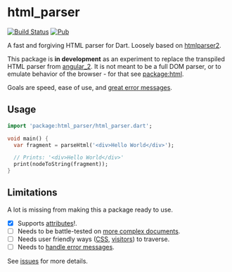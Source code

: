 # html_parser

[![Build Status](https://travis-ci.org/matanlurey/html_parser.svg?branch=master)](https://travis-ci.org/matanlurey/html_parser)
[![Pub](https://img.shields.io/pub/v/html_parser.svg)](https://pub.dartlang.org/packages/html_parser)

A fast and forgiving HTML parser for Dart. Loosely based on
[htmlparser2](https://github.com/fb55/htmlparser2).

This package is **in development** as an experiment to replace the
transpiled HTML parser from [angular_2][angular_2_gh]. It is not meant
to be a full DOM parser, or to emulate behavior of the browser - for
that see [package:html](pkg_html).

Goals are speed, ease of use, and [great error messages][elm].

[angular_2_gh]: https://github.com/dart-lang/angular2
[elm]: http://elm-lang.org/blog/compiler-errors-for-humans
[pkg_html]: https://pub.dartlang.org/packages/html

## Usage

```dart
import 'package:html_parser/html_parser.dart';

void main() {
  var fragment = parseHtml('<div>Hello World</div>');

  // Prints: '<div>Hello World</div>'
  print(nodeToString(fragment));
}
```

## Limitations

A lot is missing from making this a package ready to use.

- [x] Supports [attributes][i6]!.
- [ ] Needs to be battle-tested on [more complex documents][i2].
- [ ] Needs user friendly ways ([CSS][i4], [visitors][i3]) to traverse.
- [ ] Needs to [handle error messages][i5].

[i2]: https://github.com/matanlurey/html_parser/issues/2
[i3]: https://github.com/matanlurey/html_parser/issues/3
[i4]: https://github.com/matanlurey/html_parser/issues/4
[i5]: https://github.com/matanlurey/html_parser/issues/5
[i6]: https://github.com/matanlurey/html_parser/issues/6

See [issues][issues] for more details.

[issues]: https://github.com/matanlurey/html_parser/issues
